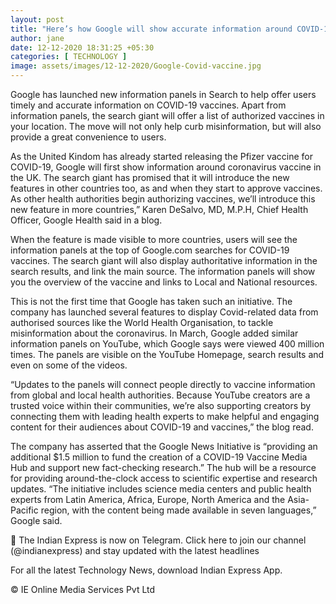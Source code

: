 ```yaml
---
layout: post
title: "Here’s how Google will show accurate information around COVID-19 vaccine"
author: jane 
date: 12-12-2020 18:31:25 +05:30 
categories: [ TECHNOLOGY ] 
image: assets/images/12-12-2020/Google-Covid-vaccine.jpg
---
```

Google has launched new information panels in Search to help offer users timely and accurate information on COVID-19 vaccines. Apart from information panels, the search giant will offer a list of authorized vaccines in your location. The move will not only help curb misinformation, but will also provide a great convenience to users.

As the United Kindom has already started releasing the Pfizer vaccine for COVID-19, Google will first show information around coronavirus vaccine in the UK. The search giant has promised that it will introduce the new features in other countries too, as and when they start to approve vaccines. As other health authorities begin authorizing vaccines, we’ll introduce this new feature in more countries,” Karen DeSalvo, MD, M.P.H, Chief Health Officer, Google Health said in a blog.

When the feature is made visible to more countries, users will see the information panels at the top of Google.com searches for COVID-19 vaccines. The search giant will also display authoritative information in the search results, and link the main source. The information panels will show you the overview of the vaccine and links to Local and National resources.

This is not the first time that Google has taken such an initiative. The company has launched several features to display Covid-related data from authorised sources like the World Health Organisation, to tackle misinformation about the coronavirus. In March, Google added similar information panels on YouTube, which Google says were viewed 400 million times. The panels are visible on the YouTube Homepage, search results and even on some of the videos.

“Updates to the panels will connect people directly to vaccine information from global and local health authorities. Because YouTube creators are a trusted voice within their communities, we’re also supporting creators by connecting them with leading health experts to make helpful and engaging content for their audiences about COVID-19 and vaccines,” the blog read.

The company has asserted that the Google News Initiative is “providing an additional $1.5 million to fund the creation of a COVID-19 Vaccine Media Hub and support new fact-checking research.” The hub will be a resource for providing around-the-clock access to scientific expertise and research updates. “The initiative includes science media centers and public health experts from Latin America, Africa, Europe, North America and the Asia-Pacific region, with the content being made available in seven languages,” Google said.

📣 The Indian Express is now on Telegram. Click here to join our channel (@indianexpress) and stay updated with the latest headlines

For all the latest Technology News, download Indian Express App.

© IE Online Media Services Pvt Ltd